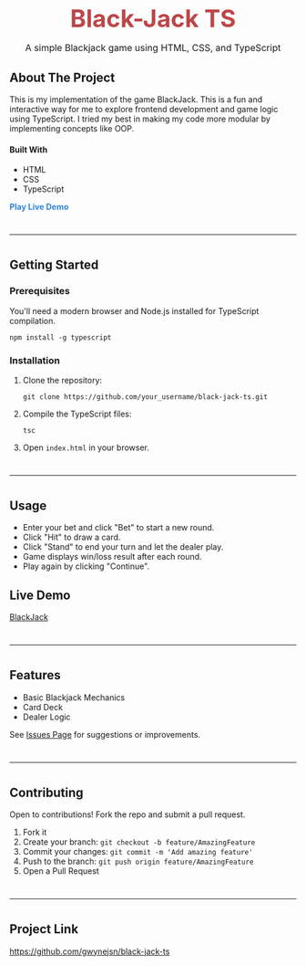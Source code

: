 <body line-height: 1.6; max-width: 900px; margin: auto; padding: 20px;">

  <div style="text-align: center; margin-bottom: 30px;">
    <h1 style="font-size: 42px; color: #bc4749; margin-bottom: 10px;">Black-Jack TS</h3>
    <p style="font-size: 16px;">A simple Blackjack game using HTML, CSS, and TypeScript</p>
  </div>

  <h2>About The Project</h2>

  <div>
      <p>
        This is my implementation of the game BlackJack. This is a fun and interactive way for me to explore frontend development and game logic using TypeScript. I tried my best in making my code more modular by implementing concepts like OOP.
      </p>
      <h4>Built With</h4>
      <ul>
        <li>HTML</li>
        <li>CSS</li>
        <li>TypeScript</li>
      </ul>
      <a href="#live-demo" style="text-decoration: none; font-weight: bold; color: #2e86de;">Play Live Demo</a>
  </div>

  <hr style="margin: 40px 0;" />

  <h2>Getting Started</h2>

  <h3>Prerequisites</h3>
  <p>You'll need a modern browser and Node.js installed for TypeScript compilation.</p>
  <pre><code>npm install -g typescript</code></pre>

  <h3>Installation</h3>
  <ol>
    <li>Clone the repository:
      <pre><code>git clone https://github.com/your_username/black-jack-ts.git</code></pre>
    </li>
    <li>Compile the TypeScript files:
      <pre><code>tsc</code></pre>
    </li>
    <li>Open <code>index.html</code> in your browser.</li>
  </ol>

  <hr style="margin: 40px 0;" />

  <h2>Usage</h2>
  <ul>
    <li>Enter your bet and click "Bet" to start a new round.</li>
    <li>Click "Hit" to draw a card.</li>
    <li>Click "Stand" to end your turn and let the dealer play.</li>
    <li>Game displays win/loss result after each round.</li>
    <li>Play again by clicking "Continue".</li>
  </ul>

  <h2 id="live-demo">Live Demo</h2>
  <a href="https://gwynejsn.github.io/black-jack-ts/" target="_blank"> BlackJack
  </a>

  <hr style="margin: 40px 0;" />

  <h2>Features</h2>
  <ul>
    <li>Basic Blackjack Mechanics</li>
    <li>Card Deck</li>
    <li>Dealer Logic</li>
  </ul>
  <p>See <a href="https://github.com/gwynejsn/black-jack-ts/issues" target="_blank">Issues Page</a> for suggestions or improvements.</p>

  <hr style="margin: 40px 0;" />

  <h2>Contributing</h2>
  <p>Open to contributions! Fork the repo and submit a pull request.</p>
  <ol>
    <li>Fork it</li>
    <li>Create your branch: <code>git checkout -b feature/AmazingFeature</code></li>
    <li>Commit your changes: <code>git commit -m 'Add amazing feature'</code></li>
    <li>Push to the branch: <code>git push origin feature/AmazingFeature</code></li>
    <li>Open a Pull Request</li>
  </ol>

  <hr style="margin: 40px 0;" />

  <h2>Project Link</h2>
  <p>
    <a href="https://github.com/gwynejsn/black-jack-ts" target="_blank">https://github.com/gwynejsn/black-jack-ts</a>
  </p>

</body>
